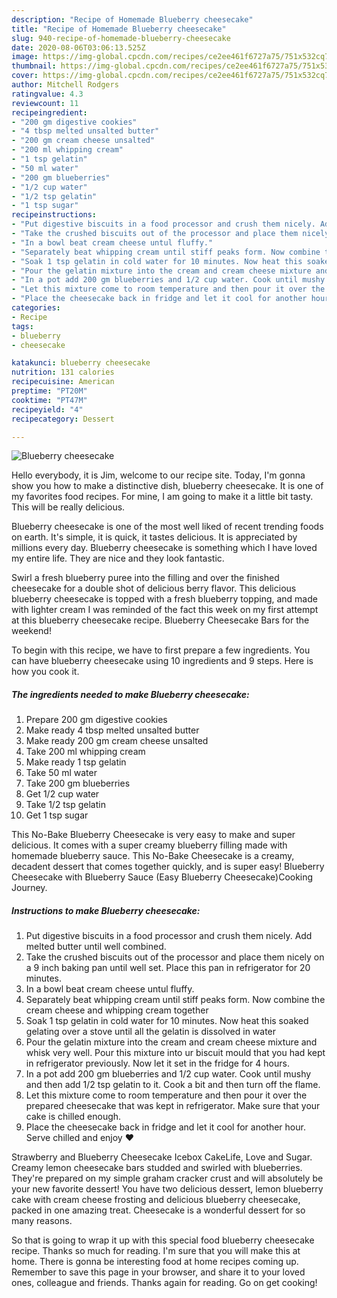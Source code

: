 ```yaml
---
description: "Recipe of Homemade Blueberry cheesecake"
title: "Recipe of Homemade Blueberry cheesecake"
slug: 940-recipe-of-homemade-blueberry-cheesecake
date: 2020-08-06T03:06:13.525Z
image: https://img-global.cpcdn.com/recipes/ce2ee461f6727a75/751x532cq70/blueberry-cheesecake-recipe-main-photo.jpg
thumbnail: https://img-global.cpcdn.com/recipes/ce2ee461f6727a75/751x532cq70/blueberry-cheesecake-recipe-main-photo.jpg
cover: https://img-global.cpcdn.com/recipes/ce2ee461f6727a75/751x532cq70/blueberry-cheesecake-recipe-main-photo.jpg
author: Mitchell Rodgers
ratingvalue: 4.3
reviewcount: 11
recipeingredient:
- "200 gm digestive cookies"
- "4 tbsp melted unsalted butter"
- "200 gm cream cheese unsalted"
- "200 ml whipping cream"
- "1 tsp gelatin"
- "50 ml water"
- "200 gm blueberries"
- "1/2 cup water"
- "1/2 tsp gelatin"
- "1 tsp sugar"
recipeinstructions:
- "Put digestive biscuits in a food processor and crush them nicely. Add melted butter until well combined."
- "Take the crushed biscuits out of the processor and place them nicely on a 9 inch baking pan until well set. Place this pan in refrigerator for 20 minutes."
- "In a bowl beat cream cheese untul fluffy."
- "Separately beat whipping cream until stiff peaks form. Now combine the cream cheese and whipping cream together"
- "Soak 1 tsp gelatin in cold water for 10 minutes. Now heat this soaked gelating over a stove until all the gelatin is dissolved in water"
- "Pour the gelatin mixture into the cream and cream cheese mixture and whisk very well. Pour this mixture into ur biscuit mould that you had kept in refrigerator previously. Now let it set in the fridge for 4 hours."
- "In a pot add 200 gm blueberries and 1/2 cup water. Cook until mushy and then add 1/2 tsp gelatin to it. Cook a bit and then turn off the flame."
- "Let this mixture come to room temperature and then pour it over the prepared cheesecake that was kept in refrigerator. Make sure that your cake is chilled enough."
- "Place the cheesecake back in fridge and let it cool for another hour. Serve chilled and enjoy ❤"
categories:
- Recipe
tags:
- blueberry
- cheesecake

katakunci: blueberry cheesecake 
nutrition: 131 calories
recipecuisine: American
preptime: "PT20M"
cooktime: "PT47M"
recipeyield: "4"
recipecategory: Dessert

---
```



![Blueberry cheesecake](https://img-global.cpcdn.com/recipes/ce2ee461f6727a75/751x532cq70/blueberry-cheesecake-recipe-main-photo.jpg)

Hello everybody, it is Jim, welcome to our recipe site. Today, I'm gonna show you how to make a distinctive dish, blueberry cheesecake. It is one of my favorites food recipes. For mine, I am going to make it a little bit tasty. This will be really delicious.

Blueberry cheesecake is one of the most well liked of recent trending foods on earth. It's simple, it is quick, it tastes delicious. It is appreciated by millions every day. Blueberry cheesecake is something which I have loved my entire life. They are nice and they look fantastic.

Swirl a fresh blueberry puree into the filling and over the finished cheesecake for a double shot of delicious berry flavor. This delicious blueberry cheesecake is topped with a fresh blueberry topping, and made with lighter cream I was reminded of the fact this week on my first attempt at this blueberry cheesecake recipe. Blueberry Cheesecake Bars for the weekend!


To begin with this recipe, we have to first prepare a few ingredients. You can have blueberry cheesecake using 10 ingredients and 9 steps. Here is how you cook it.

<!--inarticleads1-->

##### The ingredients needed to make Blueberry cheesecake:

1. Prepare 200 gm digestive cookies
1. Make ready 4 tbsp melted unsalted butter
1. Make ready 200 gm cream cheese unsalted
1. Take 200 ml whipping cream
1. Make ready 1 tsp gelatin
1. Take 50 ml water
1. Take 200 gm blueberries
1. Get 1/2 cup water
1. Take 1/2 tsp gelatin
1. Get 1 tsp sugar


This No-Bake Blueberry Cheesecake is very easy to make and super delicious. It comes with a super creamy blueberry filling made with homemade blueberry sauce. This No-Bake Cheesecake is a creamy, decadent dessert that comes together quickly, and is super easy! Blueberry Cheesecake with Blueberry Sauce (Easy Blueberry Cheesecake)Cooking Journey. 

<!--inarticleads2-->

##### Instructions to make Blueberry cheesecake:

1. Put digestive biscuits in a food processor and crush them nicely. Add melted butter until well combined.
1. Take the crushed biscuits out of the processor and place them nicely on a 9 inch baking pan until well set. Place this pan in refrigerator for 20 minutes.
1. In a bowl beat cream cheese untul fluffy.
1. Separately beat whipping cream until stiff peaks form. Now combine the cream cheese and whipping cream together
1. Soak 1 tsp gelatin in cold water for 10 minutes. Now heat this soaked gelating over a stove until all the gelatin is dissolved in water
1. Pour the gelatin mixture into the cream and cream cheese mixture and whisk very well. Pour this mixture into ur biscuit mould that you had kept in refrigerator previously. Now let it set in the fridge for 4 hours.
1. In a pot add 200 gm blueberries and 1/2 cup water. Cook until mushy and then add 1/2 tsp gelatin to it. Cook a bit and then turn off the flame.
1. Let this mixture come to room temperature and then pour it over the prepared cheesecake that was kept in refrigerator. Make sure that your cake is chilled enough.
1. Place the cheesecake back in fridge and let it cool for another hour. Serve chilled and enjoy ❤


Strawberry and Blueberry Cheesecake Icebox CakeLife, Love and Sugar. Creamy lemon cheesecake bars studded and swirled with blueberries. They&#39;re prepared on my simple graham cracker crust and will absolutely be your new favorite dessert! You have two delicious dessert, lemon blueberry cake with cream cheese frosting and delicious blueberry cheesecake, packed in one amazing treat. Cheesecake is a wonderful dessert for so many reasons. 

So that is going to wrap it up with this special food blueberry cheesecake recipe. Thanks so much for reading. I'm sure that you will make this at home. There is gonna be interesting food at home recipes coming up. Remember to save this page in your browser, and share it to your loved ones, colleague and friends. Thanks again for reading. Go on get cooking!
